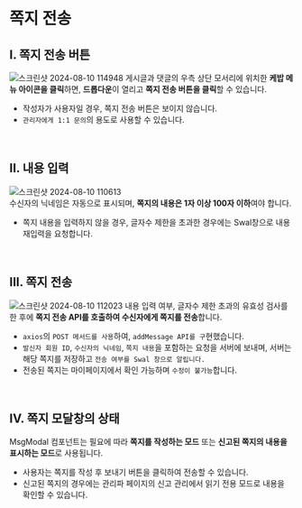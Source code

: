 # 쪽지 전송
## I. 쪽지 전송 버튼
![스크린샷 2024-08-10 114948](https://github.com/user-attachments/assets/54370817-7676-4768-a636-3ed3b55fc808)
게시글과 댓글의 우측 상단 모서리에 위치한 **케밥 메뉴 아이콘을 클릭**하면, **드롭다운**이 열리고 **쪽지 전송 버튼을 클릭**할 수 있습니다.
- 작성자가 사용자일 경우, 쪽지 전송 버튼은 보이지 않습니다.
- `관리자에게 1:1 문의`의 용도로 사용할 수 있습니다.
<br>

## II. 내용 입력
![스크린샷 2024-08-10 110613](https://github.com/user-attachments/assets/dde891fb-9429-4d2d-a88c-80c876353048)<br>
 수신자의 닉네임은 자동으로 표시되며, **쪽지의 내용은 1자 이상 100자 이하**여야 합니다.
 - 쪽지 내용을 입력하지 않을 경우, 글자수 제한을 초과한 경우에는 Swal창으로 내용 재입력을 요청합니다.
<br>
 
## III. 쪽지 전송
![스크린샷 2024-08-10 112023](https://github.com/user-attachments/assets/fd058295-6f27-4cd2-9ad4-f3e456625846)
내용 입력 여부, 글자수 제한 초과의 유효성 검사를 한 후에 **쪽지 전송 API를 호출하여 수신자에게 쪽지를 전송**합니다.
- `axios`의 `POST 메서드를 사용`하여, `addMessage API를 구`현했습니다.
- `발신자 회원 ID`, `수신자의 닉네임`, `쪽지 내용`을 포함하는 요청을 서버에 보내며, 서버는 해당 쪽지를 저장하고 `전송 여부를 Swal 창으로 알립니다.`
- 전송된 쪽지는 마이페이지에서 확인 가능하며 `수정이 불가능`합니다.
<br>

## IV. 쪽지 모달창의 상태
MsgModal 컴포넌트는 필요에 따라 **쪽지를 작성하는 모드** 또는 **신고된 쪽지의 내용을 표시하는 모드**로 사용됩니다.
- 사용자는 쪽지를 작성 후 보내기 버튼을 클릭하여 전송할 수 있습니다.
- 신고된 쪽지의 경우에는 관리파 페이지의 신고 관리에서 읽기 전용 모드로 내용을 확인할 수 있습니다.
